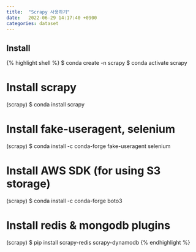 ```yaml
---
title:  "Scrapy 사용하기"
date:   2022-06-29 14:17:40 +0900
categories: dataset
---
```


## Install

{% highlight shell %}
$ conda create -n scrapy
$ conda activate scrapy
# Install scrapy
(scrapy) $ conda install scrapy 
# Install fake-useragent, selenium
(scrapy) $ conda install -c conda-forge fake-useragent selenium
# Install AWS SDK (for using S3 storage)
(scrapy) $ conda install -c conda-forge boto3
# Install redis & mongodb plugins
(scrapy) $ pip install scrapy-redis scrapy-dynamodb
{% endhighlight %}

